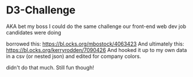 # D3-Challenge
AKA bet my boss I could do the same challenge our front-end web dev job candidates were doing

borrowed this: https://bl.ocks.org/mbostock/4063423
And ultimately this: https://bl.ocks.org/kerryrodden/7090426
And hooked it up to my own data in a csv (or nested json) and edited for company colors. 

didn't do that much. Still fun though! 
